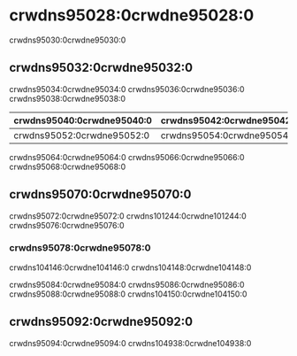 # crwdns95028:0crwdne95028:0

<p class="description">crwdns95030:0crwdne95030:0</p>

## crwdns95032:0crwdne95032:0

crwdns95034:0crwdne95034:0 crwdns95036:0crwdne95036:0 crwdns95038:0crwdne95038:0

| crwdns95040:0crwdne95040:0 | crwdns95042:0crwdne95042:0 | crwdns95044:0crwdne95044:0 | crwdns95046:0crwdne95046:0 | crwdns95048:0crwdne95048:0 | crwdns95050:0crwdne95050:0 |
|:-------------------------- |:-------------------------- |:-------------------------- |:-------------------------- |:-------------------------- |:-------------------------- |
| crwdns95052:0crwdne95052:0 | crwdns95054:0crwdne95054:0 | crwdns95056:0crwdne95056:0 | crwdns95058:0crwdne95058:0 | crwdns95060:0crwdne95060:0 | crwdns95062:0crwdne95062:0 |


crwdns95064:0crwdne95064:0 crwdns95066:0crwdne95066:0 crwdns95068:0crwdne95068:0

## crwdns95070:0crwdne95070:0

crwdns95072:0crwdne95072:0 crwdns101244:0crwdne101244:0 crwdns95076:0crwdne95076:0

### crwdns95078:0crwdne95078:0

crwdns104146:0crwdne104146:0 crwdns104148:0crwdne104148:0

crwdns95084:0crwdne95084:0 crwdns95086:0crwdne95086:0 crwdns95088:0crwdne95088:0 crwdns104150:0crwdne104150:0

## crwdns95092:0crwdne95092:0

crwdns95094:0crwdne95094:0 crwdns104938:0crwdne104938:0